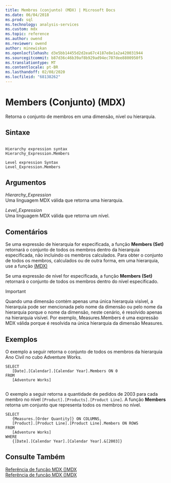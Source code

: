 ```yaml
---
title: Membros (conjunto) (MDX) | Microsoft Docs
ms.date: 06/04/2018
ms.prod: sql
ms.technology: analysis-services
ms.custom: mdx
ms.topic: reference
ms.author: owend
ms.reviewer: owend
author: minewiskan
ms.openlocfilehash: d3e5bb14455d2d2ea67c4187e8e1a2a420031944
ms.sourcegitcommit: b87d36c46b39af8b929ad94ec707dee8800950f5
ms.translationtype: MT
ms.contentlocale: pt-BR
ms.lasthandoff: 02/08/2020
ms.locfileid: "68138262"
---
```

# <a name="members-set-mdx"></a>Members (Conjunto) (MDX)


  Retorna o conjunto de membros em uma dimensão, nível ou hierarquia.  
  
## <a name="syntax"></a>Sintaxe  
  
```  
  
Hierarchy expression syntax  
Hierarchy_Expression.Members  
  
Level expression Syntax  
Level_Expression.Members  
```  
  
## <a name="arguments"></a>Argumentos  
 *Hierarchy_Expression*  
 Uma linguagem MDX válida que retorna uma hierarquia.  
  
 *Level_Expression*  
 Uma linguagem MDX válida que retorna um nível.  
  
## <a name="remarks"></a>Comentários  
 Se uma expressão de hierarquia for especificada, a função **Members (Set)** retornará o conjunto de todos os membros dentro da hierarquia especificada, não incluindo os membros calculados. Para obter o conjunto de todos os membros, calculados ou de outra forma, em uma hierarquia, use a função [&#40;MDX&#41;](../mdx/allmembers-mdx.md)  
  
 Se uma expressão de nível for especificada, a função **Members (Set)** retornará o conjunto de todos os membros dentro do nível especificado.  
  
> [!IMPORTANT]  
>  Quando uma dimensão contém apenas uma única hierarquia visível, a hierarquia pode ser mencionada pelo nome da dimensão ou pelo nome da hierarquia porque o nome da dimensão, neste cenário, é resolvido apenas na hierarquia visível. Por exemplo, Measures.Members é uma expressão MDX válida porque é resolvida na única hierarquia da dimensão Measures.  
  
## <a name="examples"></a>Exemplos  
 O exemplo a seguir retorna o conjunto de todos os membros da hierarquia Ano Civil no cubo Adventure Works.  
  
```  
SELECT   
   [Date].[Calendar].[Calendar Year].Members ON 0  
FROM  
   [Adventure Works]  
  
```  
  
 O exemplo a seguir retorna a quantidade de pedidos de 2003 para cada membro no nível `[Product].[Products].[Product Line]`. A função **Members** retorna um conjunto que representa todos os membros no nível.  
  
```  
SELECT   
   {Measures.[Order Quantity]} ON COLUMNS,  
   [Product].[Product Line].[Product Line].Members ON ROWS  
FROM  
   [Adventure Works]  
WHERE  
   {[Date].[Calendar Year].[Calendar Year].&[2003]}  
```  
  
## <a name="see-also"></a>Consulte Também  
 [Referência de função MDX &#40;&#41;MDX](../mdx/mdx-function-reference-mdx.md)   
 [Referência de função MDX &#40;&#41;MDX](../mdx/mdx-function-reference-mdx.md)  
  
  
